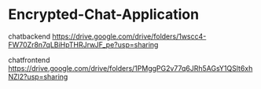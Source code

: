 # Encrypted-Chat-Application
chatbackend https://drive.google.com/drive/folders/1wscc4-FW70Zr8n7qLBiHpTHRJrwJF_pe?usp=sharing

chatfrontend https://drive.google.com/drive/folders/1PMggPG2v77q6JRh5AGsY1QSlt6xhNZl2?usp=sharing
